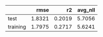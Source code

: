 |          |   rmse |     r2 |   avg_nll |
|:---------|-------:|-------:|----------:|
| test     | 1.8321 | 0.2019 |    5.7056 |
| training | 1.7975 | 0.2717 |    5.6241 |